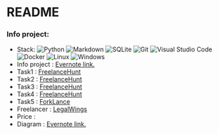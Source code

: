 # README

### Info project:
* Stack: ![Python](https://img.shields.io/badge/Python-3776AB?style=plastic&logo=python&logoColor=white)
![Markdown](https://img.shields.io/badge/Markdown-000000?style=plastic&logo=markdown&logoColor=white)
![SQLite](https://img.shields.io/badge/SQLite-07405E?style=plastic&logo=sqlite&logoColor=white)
![Git](https://img.shields.io/badge/-Git-1b1e26?style=plastic&logo=Git&logoColor=F05032)
![Visual Studio Code](https://img.shields.io/badge/-VS%20Code-1b1e26?style=plastic&logo=Visual-Studio-Code&logoColor=007ACC)
![Docker](https://img.shields.io/badge/-Docker-1b1e26?style=plastic&logo=Docker&logoColor=2496ED)
![Linux](https://img.shields.io/badge/-Linux-1b1e26?style=plastic&logo=Linux&logoColor=FFFFFF)
![Windows](https://img.shields.io/badge/Windows-0078D6?style=plastic&logo=windows&logoColor=white)
* Info project : [Evernote link.](https://www.evernote.com/shard/s434/sh/472befde-2613-6618-ae14-eb62bd5dca39/a4c48b123c6ced1c5b8461a3f15d4fa7)
* Task1 : [FreelanceHunt](https://freelancehunt.com/project/parsing-rtf-faylov-pomoschyu-regulyarok/976922.html#bid-10207566)
* Task2 : [FreelanceHunt](https://freelancehunt.com/project/dorabotki-parsera-imen-advokatov-gosreestra/985029.html#bid-10277818)
* Task3 : [FreelanceHunt](https://freelancehunt.com/project/dorabotki-parsera-log-fayl/996611.html#bid-10380317)
* Task4 : [FreelanceHunt](https://freelancehunt.com/project/parser-meri-presecheniya-dlya-kriminalnyih-del/980635.html#bid-10237530)
* Task5 : [ForkLance](https://www.forklance.com/task/reformatirovanie-koda-parsera-na-python/)
* Freelancer : [LegalWings](https://freelancehunt.com/freelancer/LegalWings.html)
* Price : 
* Diagram : [Evernote link.](https://www.evernote.com/shard/s434/sh/795d10d6-3f37-5d4d-2901-870706b92126/6d15768ca96db399223090b0cdb87a19)
